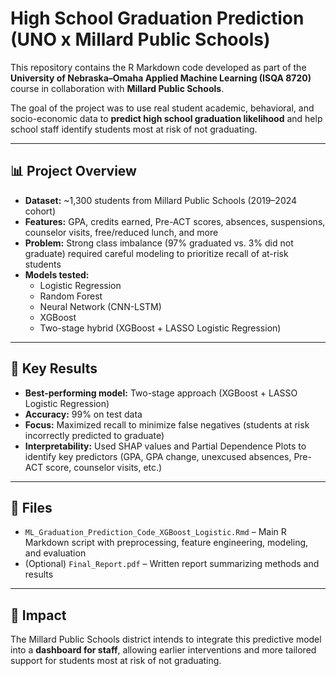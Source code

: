 # High School Graduation Prediction (UNO x Millard Public Schools)

This repository contains the R Markdown code developed as part of the **University of Nebraska–Omaha Applied Machine Learning (ISQA 8720)** course in collaboration with **Millard Public Schools**.  

The goal of the project was to use real student academic, behavioral, and socio-economic data to **predict high school graduation likelihood** and help school staff identify students most at risk of not graduating.

---

## 📊 Project Overview
- **Dataset:** ~1,300 students from Millard Public Schools (2019–2024 cohort)  
- **Features:** GPA, credits earned, Pre-ACT scores, absences, suspensions, counselor visits, free/reduced lunch, and more  
- **Problem:** Strong class imbalance (97% graduated vs. 3% did not graduate) required careful modeling to prioritize recall of at-risk students  
- **Models tested:**
  - Logistic Regression  
  - Random Forest  
  - Neural Network (CNN-LSTM)  
  - XGBoost  
  - Two-stage hybrid (XGBoost + LASSO Logistic Regression)

---

## 🚀 Key Results
- **Best-performing model:** Two-stage approach (XGBoost + LASSO Logistic Regression)  
- **Accuracy:** 99% on test data  
- **Focus:** Maximized recall to minimize false negatives (students at risk incorrectly predicted to graduate)  
- **Interpretability:** Used SHAP values and Partial Dependence Plots to identify key predictors (GPA, GPA change, unexcused absences, Pre-ACT score, counselor visits, etc.)  

---

## 📂 Files
- `ML_Graduation_Prediction_Code_XGBoost_Logistic.Rmd` – Main R Markdown script with preprocessing, feature engineering, modeling, and evaluation  
- (Optional) `Final_Report.pdf` – Written report summarizing methods and results  

---

## 🏫 Impact
The Millard Public Schools district intends to integrate this predictive model into a **dashboard for staff**, allowing earlier interventions and more tailored support for students most at risk of not graduating.

